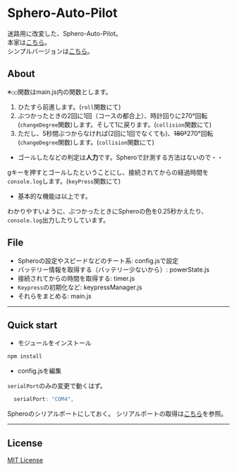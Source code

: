 # Sphero-Auto-Pilot

迷路用に改変した、Sphero-Auto-Pilot。  
本家は[こちら](https://github.com/yammmt/Sphero-Auto-Pilot)。  
シンプルバージョンは[こちら](https://github.com/shundroid/Sphero-Auto-Pilot/tree/simple)。

## About

※`○○`関数はmain.js内の関数とします。

1. ひたすら前進します。(`roll`関数にて)
2. ぶつかったときの2回に1回（コースの都合上）、時計回りに270°回転(`changeDegree`関数)します。そして1に戻ります。(`collision`関数にて)
3. ただし、5秒間ぶつからなければ(2回に1回でなくても)、~~180°~~270°回転(`changeDegree`関数)します。(`collision`関数にて)

- ゴールしたなどの判定は**人力**です。Spheroで計測する方法はないので・・

gキーを押すとゴールしたということにし、接続されてからの経過時間を`console.log`します。(`keyPress`関数にて)

- 基本的な機能は以上です。

わかりやすいように、ぶつかったときにSpheroの色を0.25秒かえたり、  
`console.log`出力したりしています。

## File

- Spheroの設定やスピードなどのチート系: config.jsで設定
- バッテリー情報を取得する（バッテリー少ないから）: powerState.js
- 接続されてからの時間を取得する: timer.js
- `Keypress`の初期化など: keypressManager.js
- それらをまとめる: main.js

___

## Quick start

- モジュールをインストール

```bash
npm install
```

- config.jsを編集

`serialPort`のみの変更で動くはず。

```js
  serialPort: "COM4",
```
Spheroのシリアルポートにしておく。
シリアルポートの取得は[こちら](https://github.com/comozilla/Sphero-wakuwaku/wiki/%E7%92%B0%E5%A2%83%E8%A8%AD%E5%AE%9A)を参照。

---

## License
[MIT License](http://wisdommingle.com/mit-license/)
